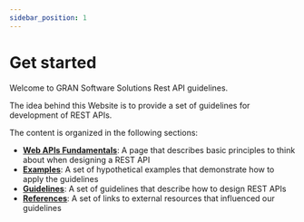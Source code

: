 ```yaml
---
sidebar_position: 1
---
```


# Get started

Welcome to GRAN Software Solutions Rest API guidelines.

The idea behind this Website is to provide a set of guidelines for development of REST APIs.

The content is organized in the following sections:

* [**Web APIs Fundamentals**](/docs/web-apis-fundamentals): A page that describes basic principles to think about when designing a REST API
* [**Examples**](/docs/category/example-apis): A set of hypothetical examples that demonstrate how to apply the guidelines
* [**Guidelines**](/docs/category/guidelines): A set of guidelines that describe how to design REST APIs
* [**References**](/docs/references): A set of links to external resources that influenced our guidelines